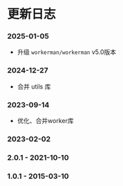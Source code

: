 # 更新日志


### 2025-01-05

- 升级 ` workerman/workerman ` v5.0版本

### 2024-12-27

- 合并 utils 库


### 2023-09-14

- 优化、合并worker库


### 2023-02-02



### 2.0.1 - 2021-10-10

### 1.0.1 - 2015-03-10